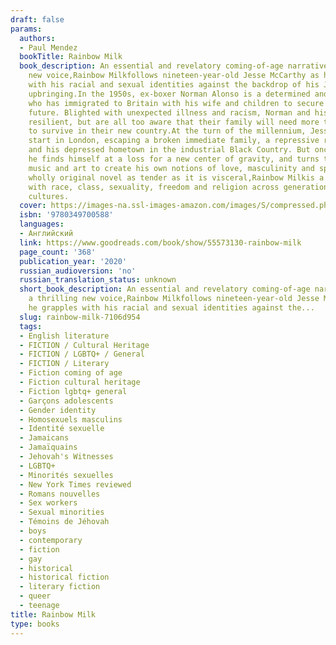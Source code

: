 ```yaml
---
draft: false
params:
  authors:
  - Paul Mendez
  bookTitle: Rainbow Milk
  book_description: An essential and revelatory coming-of-age narrative from a thrilling
    new voice,Rainbow Milkfollows nineteen-year-old Jesse McCarthy as he grapples
    with his racial and sexual identities against the backdrop of his Jehovah's Witness
    upbringing.In the 1950s, ex-boxer Norman Alonso is a determined and humble Jamaican
    who has immigrated to Britain with his wife and children to secure a brighter
    future. Blighted with unexpected illness and racism, Norman and his family are
    resilient, but are all too aware that their family will need more than just hope
    to survive in their new country.At the turn of the millennium, Jesse seeks a fresh
    start in London, escaping a broken immediate family, a repressive religious community
    and his depressed hometown in the industrial Black Country. But once he arrives
    he finds himself at a loss for a new center of gravity, and turns to sex work,
    music and art to create his own notions of love, masculinity and spirituality.A
    wholly original novel as tender as it is visceral,Rainbow Milkis a bold reckoning
    with race, class, sexuality, freedom and religion across generations, time and
    cultures.
  cover: https://images-na.ssl-images-amazon.com/images/S/compressed.photo.goodreads.com/books/1602561987i/55573130.jpg
  isbn: '9780349700588'
  languages:
  - Английский
  link: https://www.goodreads.com/book/show/55573130-rainbow-milk
  page_count: '368'
  publication_year: '2020'
  russian_audioversion: 'no'
  russian_translation_status: unknown
  short_book_description: An essential and revelatory coming-of-age narrative from
    a thrilling new voice,Rainbow Milkfollows nineteen-year-old Jesse McCarthy as
    he grapples with his racial and sexual identities against the...
  slug: rainbow-milk-7106d954
  tags:
  - English literature
  - FICTION / Cultural Heritage
  - FICTION / LGBTQ+ / General
  - FICTION / Literary
  - Fiction coming of age
  - Fiction cultural heritage
  - Fiction lgbtq+ general
  - Garçons adolescents
  - Gender identity
  - Homosexuels masculins
  - Identité sexuelle
  - Jamaicans
  - Jamaïquains
  - Jehovah's Witnesses
  - LGBTQ+
  - Minorités sexuelles
  - New York Times reviewed
  - Romans nouvelles
  - Sex workers
  - Sexual minorities
  - Témoins de Jéhovah
  - boys
  - contemporary
  - fiction
  - gay
  - historical
  - historical fiction
  - literary fiction
  - queer
  - teenage
title: Rainbow Milk
type: books
---
```

